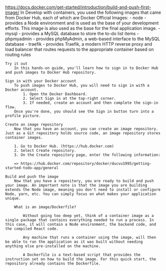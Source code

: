 https://docs.docker.com/get-started/introduction/build-and-push-first-image/
    In Develop with containers, you used the following images that came from Docker Hub, each of which are Docker Official Images:
        - node - provides a Node environment and is used as the base of your development efforts. This image is also used as the base for the final application image.
        - mysql - provides a MySQL database to store the to-do list items
        - phpmyadmin - provides phpMyAdmin, a web-based interface to the MySQL database
        - traefik - provides Traefik, a modern HTTP reverse proxy and load balancer that routes requests to the appropriate container based on routing rules
    
    Try it out
        In this hands-on guide, you'll learn how to sign in to Docker Hub and push images to Docker Hub repository.

    Sign in with your Docker account
        To push images to Docker Hub, you will need to sign in with a Docker account.
            1. Open the Docker Dashboard.
            2. Select Sign in at the top-right corner.
            3. If needed, create an account and then complete the sign-in flow.
        Once you're done, you should see the Sign in button turn into a profile picture.

    Create an image repository
        Now that you have an account, you can create an image repository. Just as a Git repository holds source code, an image repository stores container images.

        1. Go to Docker Hub. (https://hub.docker.com)
        2. Select Create repository.
        3. On the Create repository page, enter the following information:

        => https://hub.docker.com/repository/docker/ducvu1995/getting-started-todo-app/general

    Build and push the image
        Now that you have a repository, you are ready to build and push your image. An important note is that the image you are building extends the Node image, meaning you don't need to install or configure Node, yarn, etc. You can simply focus on what makes your application unique.

        What is an image/Dockerfile?

            Without going too deep yet, think of a container image as a single package that contains everything needed to run a process. In this case, it will contain a Node environment, the backend code, and the compiled React code.

            Any machine that runs a container using the image, will then be able to run the application as it was built without needing anything else pre-installed on the machine.

            A Dockerfile is a text-based script that provides the instruction set on how to build the image. For this quick start, the repository already contains the Dockerfile.

